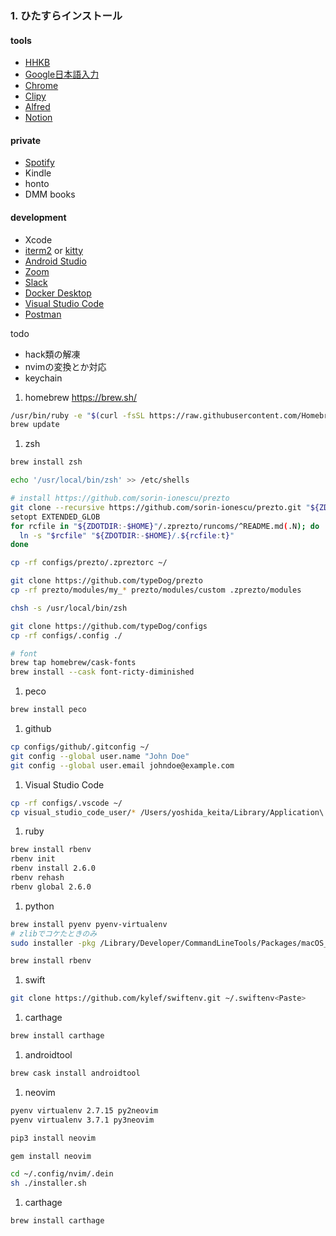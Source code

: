 ### 1. ひたすらインストール
#### tools
  * [HHKB](https://www.pfu.fujitsu.com/hhkeyboard/macdownload.html)
  * [Google日本語入力](https://www.google.co.jp/ime/)
  * [Chrome](https://www.google.com/intl/ja_ALL/chrome/)
  * [Clipy](https://clipy-app.com/)
  * [Alfred](https://www.alfredapp.com/)
  * [Notion](https://www.notion.so/desktop)

#### private
  * [Spotify](https://www.spotify.com/jp/download/mac/)
  * Kindle
  * honto
  * DMM books

#### development
  * Xcode
  * [iterm2](https://www.iterm2.com/) or [kitty](https://sw.kovidgoyal.net/kitty/)
  * [Android Studio](https://developer.android.com/studio/?hl=ja)
  * [Zoom](https://zoom.us/download)
  * [Slack](https://slack.com/intl/ja-jp/downloads/mac)
  * [Docker Desktop](https://hub.docker.com/editions/community/docker-ce-desktop-mac/)
  * [Visual Studio Code](https://code.visualstudio.com/download)
  * [Postman](https://www.postman.com/downloads/)

todo
- hack類の解凍
- nvimの変換とか対応
- keychain



1. homebrew
https://brew.sh/
```sh
/usr/bin/ruby -e "$(curl -fsSL https://raw.githubusercontent.com/Homebrew/install/master/install)"
brew update
```

1. zsh
```sh
brew install zsh

echo '/usr/local/bin/zsh' >> /etc/shells

# install https://github.com/sorin-ionescu/prezto
git clone --recursive https://github.com/sorin-ionescu/prezto.git "${ZDOTDIR:-$HOME}/.zprezto"
setopt EXTENDED_GLOB
for rcfile in "${ZDOTDIR:-$HOME}"/.zprezto/runcoms/^README.md(.N); do
  ln -s "$rcfile" "${ZDOTDIR:-$HOME}/.${rcfile:t}"
done

cp -rf configs/prezto/.zpreztorc ~/

git clone https://github.com/typeDog/prezto
cp -rf prezto/modules/my_* prezto/modules/custom .zprezto/modules

chsh -s /usr/local/bin/zsh

git clone https://github.com/typeDog/configs
cp -rf configs/.config ./

# font
brew tap homebrew/cask-fonts
brew install --cask font-ricty-diminished
```

1. peco
```sh
brew install peco
```

1. github
```sh
cp configs/github/.gitconfig ~/
git config --global user.name "John Doe"
git config --global user.email johndoe@example.com
```

1. Visual Studio Code
```sh
cp -rf configs/.vscode ~/
cp visual_studio_code_user/* /Users/yoshida_keita/Library/Application\ Support/Code/User/
```

1. ruby
```sh
brew install rbenv
rbenv init
rbenv install 2.6.0
rbenv rehash
rbenv global 2.6.0
```

1. python
```sh
brew install pyenv pyenv-virtualenv
# zlibでコケたときのみ
sudo installer -pkg /Library/Developer/CommandLineTools/Packages/macOS_SDK_headers_for_macOS_10.14.pkg -target /

brew install rbenv
```

1. swift
```sh
git clone https://github.com/kylef/swiftenv.git ~/.swiftenv<Paste>

```

1. carthage
```sh
brew install carthage
```

1. androidtool
```sh
brew cask install androidtool
```

1. neovim
```sh
pyenv virtualenv 2.7.15 py2neovim
pyenv virtualenv 3.7.1 py3neovim

pip3 install neovim

gem install neovim

cd ~/.config/nvim/.dein
sh ./installer.sh
```

1. carthage
```sh
brew install carthage
```
